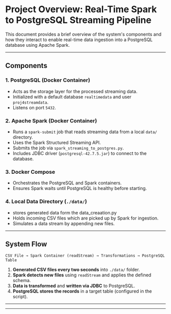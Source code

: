 # Project Overview: Real-Time Spark to PostgreSQL Streaming Pipeline

This document provides a brief overview of the system's components and how they interact to enable real-time data ingestion into a PostgreSQL database using Apache Spark.

---

## Components

### 1. **PostgreSQL (Docker Container)**
- Acts as the storage layer for the processed streaming data.
- Initialized with a default database `realtimedata` and user `proj4streamdata`.
- Listens on port `5432`.

### 2. **Apache Spark (Docker Container)**
- Runs a `spark-submit` job that reads streaming data from a local `data/` directory.
- Uses the Spark Structured Streaming API.
- Submits the job via `spark_streaming_to_postgres.py`.
- Includes JDBC driver (`postgresql-42.7.5.jar`) to connect to the database.

### 3. **Docker Compose**
- Orchestrates the PostgreSQL and Spark containers.
- Ensures Spark waits until PostgreSQL is healthy before starting.

### 4. **Local Data Directory** (`./data/`)
- stores generated data form the data_creaation.py
- Holds incoming CSV files which are picked up by Spark for ingestion.
- Simulates a data stream by appending new files.

---

## System Flow

```text
CSV File → Spark Container (readStream) → Transformations → PostgreSQL Table
```

1. **Generated CSV files every two seconds** into `./data/` folder.
2. **Spark detects new files** using `readStream` and applies the defined schema.
3. **Data is transformed**  and  **written via JDBC** to PostgreSQL.
4. **PostgreSQL stores the records** in a target table (configured in the script).

---

---

